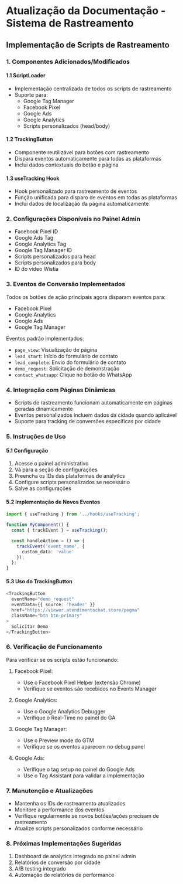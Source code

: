 # Atualização da Documentação - Sistema de Rastreamento

## Implementação de Scripts de Rastreamento

### 1. Componentes Adicionados/Modificados

#### 1.1 ScriptLoader
- Implementação centralizada de todos os scripts de rastreamento
- Suporte para:
  - Google Tag Manager
  - Facebook Pixel
  - Google Ads
  - Google Analytics
  - Scripts personalizados (head/body)

#### 1.2 TrackingButton
- Componente reutilizável para botões com rastreamento
- Dispara eventos automaticamente para todas as plataformas
- Inclui dados contextuais do botão e página

#### 1.3 useTracking Hook
- Hook personalizado para rastreamento de eventos
- Função unificada para disparo de eventos em todas as plataformas
- Inclui dados de localização da página automaticamente

### 2. Configurações Disponíveis no Painel Admin

- Facebook Pixel ID
- Google Ads Tag
- Google Analytics Tag
- Google Tag Manager ID
- Scripts personalizados para head
- Scripts personalizados para body
- ID do vídeo Wistia

### 3. Eventos de Conversão Implementados

Todos os botões de ação principais agora disparam eventos para:
- Facebook Pixel
- Google Analytics
- Google Ads
- Google Tag Manager

Eventos padrão implementados:
- `page_view`: Visualização de página
- `lead_start`: Início do formulário de contato
- `lead_complete`: Envio do formulário de contato
- `demo_request`: Solicitação de demonstração
- `contact_whatsapp`: Clique no botão do WhatsApp

### 4. Integração com Páginas Dinâmicas

- Scripts de rastreamento funcionam automaticamente em páginas geradas dinamicamente
- Eventos personalizados incluem dados da cidade quando aplicável
- Suporte para tracking de conversões específicas por cidade

### 5. Instruções de Uso

#### 5.1 Configuração
1. Acesse o painel administrativo
2. Vá para a seção de configurações
3. Preencha os IDs das plataformas de analytics
4. Configure scripts personalizados se necessário
5. Salve as configurações

#### 5.2 Implementação de Novos Eventos
```typescript
import { useTracking } from '../hooks/useTracking';

function MyComponent() {
  const { trackEvent } = useTracking();

  const handleAction = () => {
    trackEvent('event_name', {
      custom_data: 'value'
    });
  };
}
```

#### 5.3 Uso do TrackingButton
```typescript
<TrackingButton
  eventName="demo_request"
  eventData={{ source: 'header' }}
  href="https://viewer.atendimentochat.store/pegma"
  className="btn btn-primary"
>
  Solicitar Demo
</TrackingButton>
```

### 6. Verificação de Funcionamento

Para verificar se os scripts estão funcionando:

1. Facebook Pixel:
   - Use o Facebook Pixel Helper (extensão Chrome)
   - Verifique se eventos são recebidos no Events Manager

2. Google Analytics:
   - Use o Google Analytics Debugger
   - Verifique o Real-Time no painel do GA

3. Google Tag Manager:
   - Use o Preview mode do GTM
   - Verifique se os eventos aparecem no debug panel

4. Google Ads:
   - Verifique o tag setup no painel do Google Ads
   - Use o Tag Assistant para validar a implementação

### 7. Manutenção e Atualizações

- Mantenha os IDs de rastreamento atualizados
- Monitore a performance dos eventos
- Verifique regularmente se novos botões/ações precisam de rastreamento
- Atualize scripts personalizados conforme necessário

### 8. Próximas Implementações Sugeridas

1. Dashboard de analytics integrado no painel admin
2. Relatórios de conversão por cidade
3. A/B testing integrado
4. Automação de relatórios de performance
